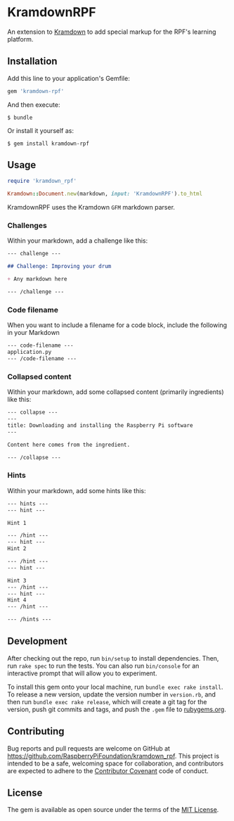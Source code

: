 # KramdownRPF

An extension to [Kramdown](https://kramdown.gettalong.org/) to add special markup for the RPF's learning platform.


## Installation

Add this line to your application's Gemfile:

```ruby
gem 'kramdown-rpf'
```

And then execute:

    $ bundle

Or install it yourself as:

    $ gem install kramdown-rpf

## Usage

``` ruby
require 'kramdown_rpf'

Kramdown::Document.new(markdown, input: 'KramdownRPF').to_html
```

KramdownRPF uses the Kramdown `GFM` markdown parser.

### Challenges

Within your markdown, add a challenge like this:
``` markdown
--- challenge ---

## Challenge: Improving your drum

+ Any markdown here

--- /challenge ---

```

### Code filename

When you want to include a filename for a code block, include the following in your Markdown

``` markdown
--- code-filename ---
application.py
--- /code-filename ---
```

### Collapsed content

Within your markdown, add some collapsed content (primarily ingredients) like this:
``` markdown
--- collapse ---
---
title: Downloading and installing the Raspberry Pi software
---

Content here comes from the ingredient.

--- /collapse ---
```

### Hints

Within your markdown, add some hints like this:
``` markdown
--- hints ---
--- hint ---

Hint 1

--- /hint ---
--- hint ---
Hint 2

--- /hint ---
--- hint ---

Hint 3
--- /hint ---
--- hint ---
Hint 4
--- /hint ---

--- /hints ---
```

## Development

After checking out the repo, run `bin/setup` to install dependencies. Then, run `rake spec` to run the tests. You can also run `bin/console` for an interactive prompt that will allow you to experiment.

To install this gem onto your local machine, run `bundle exec rake install`. To release a new version, update the version number in `version.rb`, and then run `bundle exec rake release`, which will create a git tag for the version, push git commits and tags, and push the `.gem` file to [rubygems.org](https://rubygems.org).

## Contributing

Bug reports and pull requests are welcome on GitHub at https://github.com/RaspberryPiFoundation/kramdown_rpf. This project is intended to be a safe, welcoming space for collaboration, and contributors are expected to adhere to the [Contributor Covenant](http://contributor-covenant.org) code of conduct.

## License

The gem is available as open source under the terms of the [MIT License](http://opensource.org/licenses/MIT).

